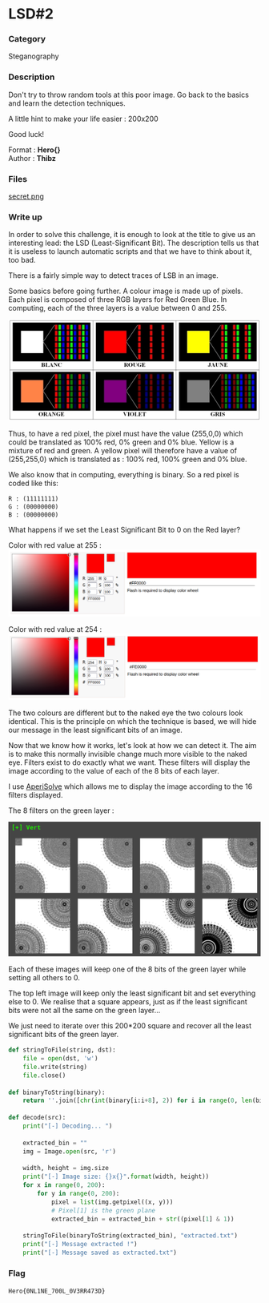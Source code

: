 # LSD#2

### Category 

Steganography

### Description

Don't try to throw random tools at this poor image. Go back to the basics and learn the detection techniques.

A little hint to make your life easier : 200x200<br>

Good luck!<br>

Format : **Hero{}**<br> 
Author : **Thibz**

### Files

[secret.png](secret.png)

### Write up

In order to solve this challenge, it is enough to look at the title to give us an interesting lead: the LSD (Least-Significant Bit).
The description tells us that it is useless to launch automatic scripts and that we have to think about it, too bad.

There is a fairly simple way to detect traces of LSB in an image. 

Some basics before going further. A colour image is made up of pixels. Each pixel is composed of three RGB layers for Red Green Blue. 
In computing, each of the three layers is a value between 0 and 255. 

![Pixels](pixels.jpg)

Thus, to have a red pixel, the pixel must have the value (255,0,0) which could be translated as 100% red, 0% green and 0% blue. Yellow is a mixture of red and green. A yellow pixel will therefore have a value of (255,255,0) which is translated as : 100% red, 100% green and 0% blue.

We also know that in computing, everything is binary. So a red pixel is coded like this: 

```
R : (11111111)
G : (00000000)
B : (00000000)
```

What happens if we set the Least Significant Bit to 0 on the Red layer? 

Color with red value at 255 :
![Pixel full red](FullRed.png)

Color with red value at 254 :
![Pixel with LSB at 0](LSBRed.png)

The two colours are different but to the naked eye the two colours look identical. This is the principle on which the technique is based, we will hide our message in the least significant bits of an image. 

Now that we know how it works, let's look at how we can detect it. The aim is to make this normally invisible change much more visible to the naked eye. Filters exist to do exactly what we want. These filters will display the image according to the value of each of the 8 bits of each layer. 

I use [AperiSolve](https://www.aperisolve.com/) which allows me to display the image according to the 16 filters displayed.

The 8 filters on the green layer : 

![Green filter](green.png)

Each of these images will keep one of the 8 bits of the green layer while setting all others to 0. 

The top left image will keep only the least significant bit and set everything else to 0. We realise that a square appears, just as if the least significant bits were not all the same on the green layer... 

We just need to iterate over this 200*200 square and recover all the least significant bits of the green layer.

```python
def stringToFile(string, dst):
    file = open(dst, 'w')
    file.write(string)
    file.close()

def binaryToString(binary):
    return ''.join([chr(int(binary[i:i+8], 2)) for i in range(0, len(binary), 8)])

def decode(src):
    print("[-] Decoding... ")
    
    extracted_bin = ""
    img = Image.open(src, 'r')

    width, height = img.size
    print("[-] Image size: {}x{}".format(width, height))
    for x in range(0, 200):
        for y in range(0, 200):
            pixel = list(img.getpixel((x, y)))
            # Pixel[1] is the green plane
            extracted_bin = extracted_bin + str((pixel[1] & 1))
    
    stringToFile(binaryToString(extracted_bin), "extracted.txt")
    print("[-] Message extracted !")
    print("[-] Message saved as extracted.txt")

```

### Flag

```Hero{0NL1NE_700L_0V3RR473D}```